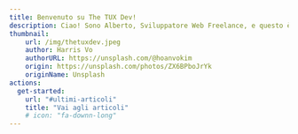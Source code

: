 ```yaml
---
title: Benvenuto su The TUX Dev!
description: Ciao! Sono Alberto, Sviluppatore Web Freelance, e questo è il mio angolo digitale dedicato a programmazione,  tecnologia e mondo Linux. Qui condivido risorse, novità e talvolta anche opinioni personali sull’universo del Free and Open Source Software.
thumbnail:
    url: /img/thetuxdev.jpeg
    author: Harris Vo
    authorURL: https://unsplash.com/@hoanvokim
    origin: https://unsplash.com/photos/ZX6BPboJrYk
    originName: Unsplash
actions:
  get-started:
    url: "#ultimi-articoli"
    title: "Vai agli articoli"
    # icon: "fa-downn-long"
---
```

